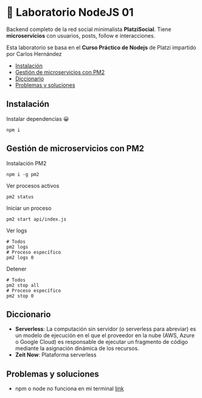 # 🔬 Laboratorio NodeJS 01

Backend completo de la red social minimalista **PlatziSocial**. Tiene **microservicios** con usuarios, posts, follow e interacciones. 

Esta laboratorio se basa en el **Curso Práctico de Nodejs** de Platzi impartido por Carlos Hernández 

* [Instalación](#instalación)
* [Gestión de microservicios con PM2](#gestión-de-microservicios-con-PM2)
* [Diccionario](#diccionario)
* [Problemas y soluciones](#problemas-y-soluciones)

## Instalación

Instalar dependencias 😀
```
npm i
```

## Gestión de microservicios con PM2

Instalación PM2
```
npm i -g pm2
```

Ver procesos activos
```
pm2 status
```

Iniciar un proceso
```
pm2 start api/index.js
```

Ver logs
```shell
# Todos
pm2 logs
# Proceso específico
pm2 logs 0
```

Detener
```
# Todos
pm2 stop all
# Proceso específico
pm2 stop 0
```

## Diccionario

* **Serverless**: La computación sin servidor (o serverless para abreviar) es un modelo de ejecución en el que el proveedor en la nube (AWS, Azure o Google Cloud) es responsable de ejecutar un fragmento de código mediante la asignación dinámica de los recursos. 
* **Zeit Now**: Plataforma serverless

## Problemas y soluciones

* npm o node no funciona en mi terminal [link](https://gist.github.com/juanlopezdev/06f72d6b301881803bd830ff27710e7a#problema-1-npm-o-node--v-no-funciona-en-mi-terminal)
<script src="https://gist.github.com/juanlopezdev/06f72d6b301881803bd830ff27710e7a#problema-1-npm-o-node--v-no-funciona-en-mi-terminal"></script>

